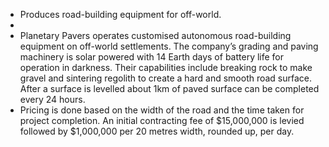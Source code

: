 - Produces road-building equipment for off-world.
-
- Planetary Pavers operates customised autonomous road-building equipment on off-world settlements. The company’s grading and paving machinery is solar powered with 14 Earth days of battery life for operation in darkness. Their capabilities include breaking rock to make gravel and sintering regolith to create a hard and smooth road surface. After a surface is levelled about 1km of paved surface can be completed every 24 hours.
- Pricing is done based on the width of the road and the time taken for project completion. An initial contracting fee of $15,000,000 is levied followed by $1,000,000 per 20 metres width, rounded up, per day.